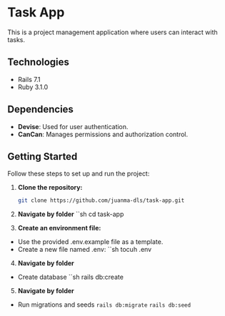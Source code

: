 # Task App

This is a project management application where users can interact with tasks.

## Technologies

- Rails 7.1
- Ruby 3.1.0

## Dependencies

- **Devise**: Used for user authentication.
- **CanCan**: Manages permissions and authorization control.

## Getting Started

Follow these steps to set up and run the project:

1. **Clone the repository:**
   ```sh
   git clone https://github.com/juanma-dls/task-app.git

2. **Navigate by folder**
    ``sh
    cd task-app

3. **Create an environment file:**
- Use the provided .env.example file as a template.
- Create a new file named .env:
    ``sh
    tocuh .env

4. **Navigate by folder**
* Create database
    ``sh
    rails db:create

5. **Navigate by folder**
* Run migrations and seeds
`rails db:migrate`
`rails db:seed`

